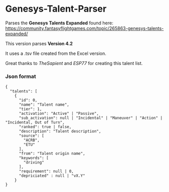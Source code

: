 # Genesys-Talent-Parser
Parses the **Genesys Talents Expanded** found here:  
https://community.fantasyflightgames.com/topic/265863-genesys-talents-expanded/

This version parses **Version 4.2**

It uses a .tsv file created from the Excel version.

Great thanks to *TheSapient* and *ESP77* for creating this talent list.

### Json format

```
{
  "talents": [
    {
      "id": 0,
      "name": "Talent name",
      "tier": 1,
      "activation": "Active" | "Passive",
      "sub_activation": null | "Incidental" | "Maneuver" | "Action" | "Incidental, Out of Turn",
      "ranked": true | false,
      "description": "Talent description",
      "source": [
        "ACRB",
        "ETU"
      ],
      "from": "Talent origin name",
      "keywords": [
        "driving"
      ],
      "requirement": null | 0,
      "depriciated" : null | "vX.Y"
    }
}
```
